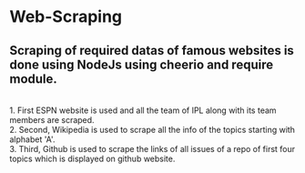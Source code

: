 # Web-Scraping
## Scraping of required datas of famous websites is done using NodeJs using cheerio and require module.<br>
<br>1. First ESPN website is used and all the team of IPL along with its team members are scraped.
<br>2. Second, Wikipedia is used to scrape all the info of the topics starting with alphabet 'A'.
<br>3. Third, Github is used to scrape the links of all issues of a repo of first four topics which is displayed on github website. 
